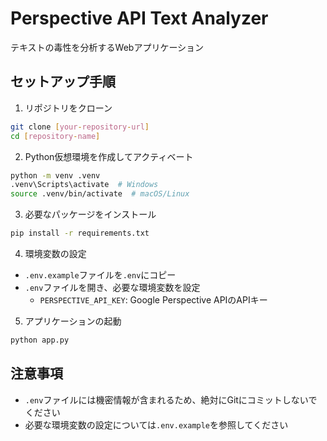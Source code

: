 # Perspective API Text Analyzer

テキストの毒性を分析するWebアプリケーション

## セットアップ手順

1. リポジトリをクローン
```bash
git clone [your-repository-url]
cd [repository-name]
```

2. Python仮想環境を作成してアクティベート
```bash
python -m venv .venv
.venv\Scripts\activate  # Windows
source .venv/bin/activate  # macOS/Linux
```

3. 必要なパッケージをインストール
```bash
pip install -r requirements.txt
```

4. 環境変数の設定
- `.env.example`ファイルを`.env`にコピー
- `.env`ファイルを開き、必要な環境変数を設定
  - `PERSPECTIVE_API_KEY`: Google Perspective APIのAPIキー

5. アプリケーションの起動
```bash
python app.py
```

## 注意事項
- `.env`ファイルには機密情報が含まれるため、絶対にGitにコミットしないでください
- 必要な環境変数の設定については`.env.example`を参照してください 